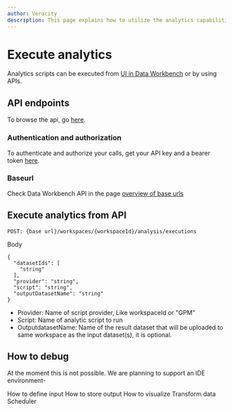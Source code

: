 ```yaml
---
author: Veracity
description: This page explains how to utilize the analytics capabilities
---
```


# Execute analytics
Analytics scripts can be executed from [UI in Data Workbench](https://developer.veracity.com/docs/section/dataworkbench/analytics) or by using APIs.

## API endpoints
To browse the api, go [here](https://developer.veracity.com/docs/section/api-explorer/76904bcb-1aaf-4a2f-8512-3af36fdadb2f/developerportal/dataworkbenchv2-swagger.json).

### Authentication and authorization
To authenticate and authorize your calls, get your API key and a bearer token [here](../auth.md).

### Baseurl
Check Data Workbench API in the page [overview of base urls](https://developer.veracity.com/docs/section/dataplatform/apiendpoints)

## Execute analytics from API

```
POST: {base url}/workspaces/{workspaceId}/analysis/executions 
```
Body
```
{
  "datasetIds": [
    "string"
  ],
  "provider": "string",
  "script": "string",
  "outputDatasetName": "string"
}
```
- Provider: Name of script provider, Like workspaceId or "GPM"
- Script: Name of analytic script to run
- OutputdatasetName: Name of the result dataset that will be uploaded to same workspace as the input dataset(s), it is optional.


## How to debug
At the moment this is not possible. We are planning to support an IDE environment-

How to define input
How to store output
How to visualize
Transform data
Scheduler 
